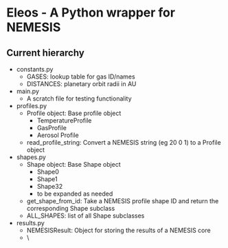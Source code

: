 # Eleos - A Python wrapper for NEMESIS


## Current hierarchy

* constants.py
  * GASES: lookup table for gas ID/names
  * DISTANCES: planetary orbit radii in AU
* main.py
  * A scratch file for testing functionality
* profiles.py
  * Profile object: Base profile object
    * TemperatureProfile
    * GasProfile
    * Aerosol Profile
  * read_profile_string: Convert a NEMESIS string (eg 20 0 1) to a Profile object
* shapes.py
  * Shape object: Base Shape object
    * Shape0
    * Shape1
    * Shape32
    * to be expanded as needed
  * get_shape_from_id: Take a NEMESIS profile shape ID and return the corresponding Shape subclass
  * ALL_SHAPES: list of all Shape subclasses
* results.py
  * NEMESISResult: Object for storing the results of a NEMESIS core
  * \


